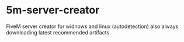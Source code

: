# 5m-server-creator
FiveM server creator for widnows and linux (autodetection) also always downloading latest recommended artifacts
